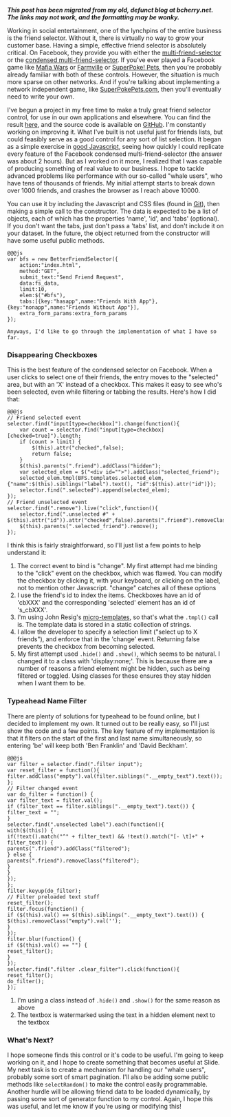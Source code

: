 ___This post has been migrated from my old, defunct blog at bcherry.net.  The links may not work, and the formatting may be wonky.___

Working in social entertainment, one of the lynchpins of the entire business is the friend selector.  Without it, there is virtually no way to grow your customer base.  Having a simple, effective friend selector is absolutely critical.  On Facebook, they provide you with either the <a href="http://wiki.developers.facebook.com/index.php/Fb:multi-friend-selector" target="_blank">multi-friend-selector</a> or the <a href="http://wiki.developers.facebook.com/index.php/Fb:multi-friend-selector_%28condensed%29" target="_blank">condensed multi-friend-selector</a>.  If you've ever played a Facebook game like <a href="http://apps.new.facebook.com/inthemafia/" target="_blank">Mafia Wars</a> or <a href="http://apps.facebook.com/onthefarm" target="_blank">Farmville</a> or <a href="http://apps.facebook.com/slidepets/" target="_blank">SuperPoke! Pets</a>, then you're probably already familiar with both of these controls.  However, the situation is much more sparse on other networks.  And if you're talking about implementing a network independent game, like <a href="http://www.superpokepets.com" target="_blank">SuperPokePets.com</a>, then you'll eventually need to write your own.

I've begun a project in my free time to make a truly great friend selector control, for use in our own applications and elsewhere.  You can find the result <a href="http://bcherry.net/babfs" target="_blank">here</a>, and the source code is available on <a href="http://github.com/bcherry/babfs/tree/master" target="_blank">GitHub</a>.  I'm constantly working on improving it.  What I've built is not useful just for friends lists, but could feasibly serve as a good control for any sort of list selection.  It began as a simple exercise in <a href="http://bcherry.net/archives/89" target="_blank">good Javascript</a>, seeing how quickly I could replicate every feature of the Facebook condensed multi-friend-selector (the answer was about 2 hours).  But as I worked on it more, I realized that I was capable of producing something of real value to our business.  I hope to tackle advanced problems like performance with our so-called "whale users", who have tens of thousands of friends.  My initial attempt starts to break down over 1000 friends, and crashes the browser as I reach above 10000.

You can use it by including the Javascript and CSS files (found in <a href="http://github.com/bcherry/babfs/tree/master" target="_blank">Git</a>), then making a simple call to the constructor.  The data is expected to be a list of objects, each of which has the properties 'name', 'id', and 'tabs' (optional).  If you don't want the tabs, just don't pass a 'tabs' list, and don't include it on your dataset.  In the future, the object returned from the constructor will have some useful public methods.

	@@@js
	var bfs = new BetterFriendSelector({
		action:"index.html",
		method:"GET",
		submit_text:"Send Friend Request",
		data:fs_data,
		limit:10,
		elem:$("#bfs"),
		tabs:[{key:"hasapp",name:"Friends With App"}, {key:"nonapp",name:"Friends Without App"}],
		extra_form_params:extra_form_params
	});

	Anyways, I'd like to go through the implementation of what I have so far.

<h3>Disappearing Checkboxes</h3>
<p>This is the best feature of the condensed selector on Facebook.  When a user clicks to select one of their friends, the entry moves to the "selected" area, but with an 'X' instead of a checkbox.  This makes it easy to see who's been selected, even while filtering or tabbing the results.  Here's how I did that:</p>

	@@@js
	// Friend selected event
	selector.find("input[type=checkbox]").change(function(){
		var count = selector.find("input[type=checkbox][checked=true]").length;
		if (count > limit) {
			$(this).attr("checked",false);
			return false;
		}
		$(this).parents(".friend").addClass("hidden");
		var selected_elem = $("<div id="">").addClass("selected_friend");
		selected_elem.tmpl(BFS.templates.selected_elem,{"name":$(this).siblings("label").text(), "id":$(this).attr("id")});
		selector.find(".selected").append(selected_elem);
	});
	// Friend unselected event
	selector.find(".remove").live("click",function(){
		selector.find(".unselected #" + $(this).attr("id")).attr("checked",false).parents(".friend").removeClass("hidden");
		$(this).parents(".selected_friend").remove();
	});
	
<p>I think this is fairly straightforward, so I'll just list a few points to help understand it:</p>

<ol>
<li>The correct event to bind is "change".  My first attempt had me binding to the "click" event on the checkbox, which was flawed.  You can modify the checkbox by clicking it, with your keyboard, or clicking on the label, not to mention other Javascript.  "change" catches all of these options</li>
<li>I use the friend's id to index the items.  Checkboxes have an id of 'cbXXX' and the corresponding 'selected' element has an id of 's_cbXXX'.</li>
<li>I'm using John Resig's <a href="http://bcherry.net/archives/97" target="_blank">micro-templates</a>, so that's what the <code class="js inline">.tmpl()</code> call is.  The template data is stored in a static collection of strings.</li>
<li>I allow the developer to specify a selection limit ("select up to X friends"), and enforce that in the 'change' event.  Returning false prevents the checkbox from becoming selected.</li>
<li>My first attempt used <code class="js inline">.hide()</code> and <code class="js inline">.show()</code>, which seems to be natural.  I changed it to a class with 'display:none;'.  This is because there are a number of reasons a friend element might be hidden, such as being filtered or toggled.  Using classes for these ensures they stay hidden when I want them to be.</li>
</ol>

<h3>Typeahead Name Filter</h3>
<p>There are plenty of solutions for typeahead to be found online, but I decided to implement my own.  It turned out to be really easy, so I'll just show the code and a few points.  The key feature of my implementation is that it filters on the start of the first and last name simultaneously, so entering 'be' will keep both 'Ben Franklin' and 'David Beckham'.</p>

	@@@js
	var filter = selector.find(".filter input");
	var reset_filter = function(){
	filter.addClass("empty").val(filter.siblings(".__empty_text").text());
	};
	// Filter changed event
	var do_filter = function() {
	var filter_text = filter.val();
	if (filter_text == filter.siblings(".__empty_text").text()) {
	filter_text = "";
	}
	selector.find(".unselected label").each(function(){
	with($(this)) {
	if(!text().match("^" + filter_text) && !text().match("[- \t]+" + filter_text)) {
	parents(".friend").addClass("filtered");
	} else {
	parents(".friend").removeClass("filtered");
	}
	}
	});
	};
	filter.keyup(do_filter);
	// Filter preloaded text stuff
	reset_filter();
	filter.focus(function() {
	if ($(this).val() == $(this).siblings(".__empty_text").text()) {
	$(this).removeClass("empty").val('');
	}
	});
	filter.blur(function() {
	if ($(this).val() == "") {
	reset_filter();
	}
	});
	selector.find(".filter .clear_filter").click(function(){
	reset_filter();
	do_filter();
	});

<ol>
<li>I'm using a class instead of <code class="js inline">.hide()</code> and <code class="js inline">.show()</code> for the same reason as above</li>

<li>The textbox is watermarked using the text in a hidden element next to the textbox</li>
</ol>
<h3>What's Next?</h3>
<p>I hope someone finds this control or it's code to be useful.  I'm going to keep working on it, and I hope to create something that becomes useful at Slide.  My next task is to create a mechanism for handling our "whale users", probably some sort of smart pagination.  I'll also be adding some public methods like <code class="js inline">selectRandom()</code> to make the control easily programmable.  Another hurdle will be allowing friend data to be loaded dynamically, by passing some sort of generator function to my control.  Again, I hope this was useful, and let me know if you're using or modifying this!</p>